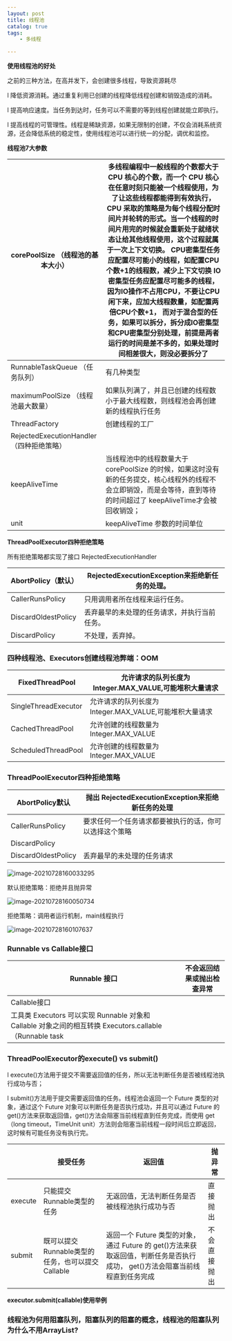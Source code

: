 ```yaml
---
layout: post
title: 线程池
catalog: true
tags:
    - 多线程

---
```




**使用线程池的好处**

之前的三种方法，在高并发下，会创建很多线程，导致资源耗尽

l 降低资源消耗。通过重复利用已创建的线程降低线程创建和销毁造成的消耗。

l 提高响应速度。当任务到达时，任务可以不需要的等到线程创建就能立即执行。

l 提高线程的可管理性。线程是稀缺资源，如果无限制的创建，不仅会消耗系统资源，还会降低系统的稳定性，使用线程池可以进行统一的分配，调优和监控。

**线程池7大参数**

| corePoolSize   （线程池的基本大小）      | 多线程编程中一般线程的个数都大于 CPU 核心的个数，而一个 CPU 核心在任意时刻只能被一个线程使用，为了让这些线程都能得到有效执行，CPU 采取的策略是为每个线程分配时间片并轮转的形式。当一个线程的时间片用完的时候就会重新处于就绪状态让给其他线程使用，这个过程就属于一次上下文切换。      CPU密集型任务应配置尽可能小的线程，如配置CPU个数+1的线程数，减少上下文切换  IO密集型任务应配置尽可能多的线程，因为IO操作不占用CPU，不要让CPU闲下来，应加大线程数量，如配置两倍CPU个数+1，  而对于混合型的任务，如果可以拆分，拆分成IO密集型和CPU密集型分别处理，前提是两者运行的时间是差不多的，如果处理时间相差很大，则没必要拆分了 |
| ---------------------------------------- | ------------------------------------------------------------ |
| RunnableTaskQueue   （任务队列）         | 有几种类型                                                   |
| maximumPoolSize   （线程池最大数量）     | 如果队列满了，并且已创建的线程数小于最大线程数，则线程池会再创建新的线程执行任务 |
| ThreadFactory                            | 创建线程的工厂                                               |
| RejectedExecutionHandler（四种拒绝策略） |                                                              |
| keepAliveTime                            | 当线程池中的线程数量大于 corePoolSize 的时候，如果这时没有新的任务提交，核心线程外的线程不会立即销毁，而是会等待，直到等待的时间超过了 keepAliveTime才会被回收销毁； |
| unit                                     | keepAliveTime 参数的时间单位                                 |

**ThreadPoolExecutor四种拒绝策略**

所有拒绝策略都实现了接口 RejectedExecutionHandler

| AbortPolicy（默认） | RejectedExecutionException来拒绝新任务的处理。 |
| ------------------- | ---------------------------------------------- |
| CallerRunsPolicy    | 只用调用者所在线程来运行任务。                 |
| DiscardOldestPolicy | 丢弃最早的未处理的任务请求，并执行当前任务。   |
| DiscardPolicy       | 不处理，丢弃掉。                               |

### **四种线程池**、**Executors创建线程池弊端：OOM**

| FixedThreadPool      | 允许请求的队列长度为 Integer.MAX_VALUE,可能堆积大量请求 |
| -------------------- | ------------------------------------------------------- |
| SingleThreadExecutor | 允许请求的队列长度为 Integer.MAX_VALUE,可能堆积大量请求 |
| CachedThreadPool     | 允许创建的线程数量为 Integer.MAX_VALUE                  |
| ScheduledThreadPool  | 允许创建的线程数量为 Integer.MAX_VALUE                  |

### **ThreadPoolExecutor四种拒绝策略**

| AbortPolicy默认     | 抛出 RejectedExecutionException来拒绝新任务的处理      |
| ------------------- | ------------------------------------------------------ |
| CallerRunsPolicy    | 要求任何一个任务请求都要被执行的话，你可以选择这个策略 |
| DiscardPolicy       |                                                        |
| DiscardOldestPolicy | 丢弃最早的未处理的任务请求                             |

![image-20210728160033295](https://gitee.com/chrisxyq/picgo/raw/master/https://gitee.com/chrisxyq/image-20210728160033295.png)

默认拒绝策略：拒绝并且抛异常

![image-20210728160050734](https://gitee.com/chrisxyq/picgo/raw/master/https://gitee.com/chrisxyq/image-20210728160050734.png)

拒绝策略：调用者运行机制，main线程执行

![image-20210728160107637](https://gitee.com/chrisxyq/picgo/raw/master/https://gitee.com/chrisxyq/image-20210728160107637.png)

### **Runnable vs Callable接口**

| Runnable 接口                                                | 不会返回结果或抛出检查异常 |
| ------------------------------------------------------------ | -------------------------- |
| Callable接口                                                 |                            |
| 工具类 Executors 可以实现 Runnable 对象和 Callable 对象之间的相互转换   Executors.callable（Runnable task |                            |

### **ThreadPoolExecutor的execute() vs submit()**

l execute()方法用于提交不需要返回值的任务，所以无法判断任务是否被线程池执行成功与否；

l submit()方法用于提交需要返回值的任务。线程池会返回一个 Future 类型的对象，通过这个 Future 对象可以判断任务是否执行成功，并且可以通过 Future 的 get()方法来获取返回值，get()方法会阻塞当前线程直到任务完成，而使用 get（long timeout，TimeUnit unit）方法则会阻塞当前线程一段时间后立即返回，这时候有可能任务没有执行完。

|         | 接受任务                                         | 返回值                                                       | 抛异常       |
| ------- | ------------------------------------------------ | ------------------------------------------------------------ | ------------ |
| execute | 只能提交Runnable类型的任务                       | 无返回值，无法判断任务是否被线程池执行成功与否               | 直接抛出     |
| submit  | 既可以提交Runnable类型的任务，也可以提交Callable | 返回一个 Future 类型的对象，   通过 Future 的 get()方法来获取返回值，判断任务是否执行成功，  get()方法会阻塞当前线程直到任务完成 | 不会直接抛出 |

**executor.submit(callable)使用举例**



### **线程池为何用阻塞队列，阻塞队列的阻塞的概念，线程池的阻塞队列为什么不用ArrayList?**